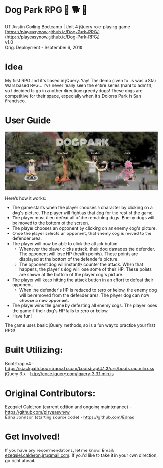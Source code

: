 # Dog Park RPG  :dog: :dog2: :dog:
UT Austin Coding Bootcamp | Unit 4 jQuery role-playing game \
[https://playeasynow.github.io/Dog-Park-RPG/](https://playeasynow.github.io/Dog-Park-RPG/) \
v1.0 \
Orig. Deployment - September 6, 2018

# Idea
My first RPG and it's based in jQuery. Yay! The demo given to us was a Star Wars based RPG... I've never really seen the entire series (hard to admit!), so I decided to go in another direction: greedy dogs! These dogs are competitive for their space, especially when it's Dolores Park in San Francisco.

# User Guide
![Image of Dog Park](./assets/images/gameShot.png)

Here's how it works:

- The game starts when the player chooses a character by clicking on a dog's picture. The player will fight as that dog for the rest of the game.
- The player must then defeat all of the remaining dogs. Enemy dogs will be moved to the bottom of the screen.
- The player chooses an opponent by clicking on an enemy dog's picture.
- Once the player selects an opponent, that enemy dog is moved to the defender area.
- The player will now be able to click the attack button.
  - Whenever the player clicks attack, their dog damages the defender. The opponent will lose HP (health points). These points are displayed at the bottom of the defender's picture.
  - The opponent dog will instantly counter the attack. When that happens, the player's dog will lose some of their HP. These points are shown at the bottom of the player dog's picture.
- The player will keep hitting the attack button in an effort to defeat their opponent.
  - When the defender's HP is reduced to zero or below, the enemy dog will be removed from the defender area. The player dog can now choose a new opponent.
- The player wins the game by defeating all enemy dogs. The player loses the game if their dog's HP falls to zero or below.
- Have fun!

The game uses basic jQuery methods, so is a fun way to practice your first RPG!

# Built Utilizing: 
Bootstrap v4 - <https://stackpath.bootstrapcdn.com/bootstrap/4.1.3/css/bootstrap.min.css> \
jQuery 3.x - <http://code.jquery.com/jquery-3.3.1.min.js> 

# Original Contributors:
Ezequiel Calderon (current edition and ongoing maintenance) - <https://github.com/playeasynow> \
Edna Jonnson (starting source code) - <https://github.com/Ednas> 

# Get Involved!
If you have any recommendations, let me know! Email: ezequiel.calderon.jr@gmail.com. If you'd like to take it in your own direction, go right ahead. 
